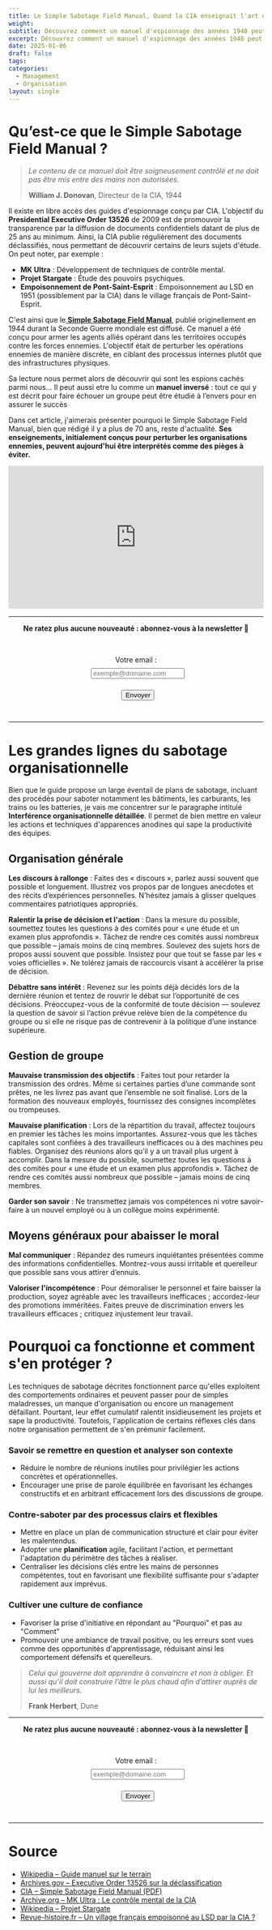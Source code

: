 ```yaml
---
title: Le Simple Sabotage Field Manual, Quand la CIA enseignait l'art du sabotage organisationnel
weight: 
subtitle: Découvrez comment un manuel d'espionnage des années 1940 peut encore influencer la gestion moderne des organisations et apprenez à déjouer ces tactiques.
excerpt: Découvrez comment un manuel d'espionnage des années 1940 peut encore influencer la gestion moderne des organisations et apprenez à déjouer ces tactiques.
date: 2025-01-06
draft: false
tags: 
categories: 
  - Management
  - Organisation
layout: single
---
```

# Qu’est-ce que le Simple Sabotage Field Manual ?

> *Le contenu de ce manuel doit être soigneusement contrôlé et ne doit pas être mis entre des mains non autorisées.*
> 
> **William J. Donovan**, Directeur de la CIA, 1944

Il existe en libre accès des guides d'espionnage conçu par CIA. L'objectif du **Presidential Executive Order 13526** de 2009 est de promouvoir la transparence par la diffusion de documents confidentiels datant de plus de 25 ans au minimum. Ainsi, la CIA publie régulièrement des documents déclassifiés, nous permettant de découvrir certains de leurs sujets d'étude. On peut noter, par exemple :

- **MK Ultra** : Développement de techniques de contrôle mental.
- **Projet Stargate** : Étude des pouvoirs psychiques.
- **Empoisonnement de Pont-Saint-Esprit** : Empoisonnement au LSD en 1951 (possiblement par la CIA) dans le village français de Pont-Saint-Esprit.

C'est ainsi que le[ **Simple Sabotage Field Manual**](https://www.cia.gov/static/5c875f3ec660e092cf893f60b4a288df/SimpleSabotage.pdf), publié originellement en 1944 durant la Seconde Guerre mondiale est diffusé. Ce manuel a été conçu pour armer les agents alliés opérant dans les territoires occupés contre les forces ennemies. L'objectif était de perturber les opérations ennemies de manière discrète, en ciblant des processus internes plutôt que des infrastructures physiques.

Sa lecture nous permet alors de découvrir qui sont les espions cachés parmi nous... Il peut aussi etre lu comme un **manuel inversé** : tout ce qui y est décrit pour faire échouer un groupe peut être étudié à l’envers pour en assurer le succès

Dans cet article, j'aimerais présenter pourquoi le Simple Sabotage Field Manual, bien que rédigé il y a plus de 70 ans, reste d'actualité. **Ses enseignements, initialement conçus pour perturber les organisations ennemies, peuvent aujourd'hui être interprétés comme des pièges à éviter.**


<div style="width:100%;height:0;padding-bottom:56%;position:relative;"><iframe src="https://giphy.com/embed/orUDTj9Q5TMzTdB892" width="100%" height="100%" style="position:absolute" frameBorder="0" class="giphy-embed" allowFullScreen></iframe></div><p><a href="https://giphy.com/gifs/orUDTj9Q5TMzTdB892"></a></p>

---

<div style="text-align: center;">

**Ne ratez plus aucune nouveauté : abonnez-vous à la newsletter 👋**

<form action="https://formspree.io/f/xwpkgwjd" method="POST" style="display:inline-block;">

  <label for="email" style="display:block; margin-bottom:0.5rem;">Votre email :</label>
  <input type="email" name="email" id="email" placeholder="exemple@domaine.com" required style="margin-bottom:0.5rem;">

  <button type="submit">Envoyer</button>
</form>
</div>

---

# Les grandes lignes du sabotage organisationnelle

Bien que le guide propose un large éventail de plans de sabotage, incluant des procédés pour saboter notamment les bâtiments, les carburants, les trains ou les batteries, je vais me concentrer sur le paragraphe intitulé **Interférence organisationnelle détaillée**. Il permet de bien mettre en valeur les actions et techniques d'apparences anodines qui sape la productivité des équipes. 

## Organisation générale

**Les discours à rallonge** : Faites des « discours », parlez aussi souvent que possible et longuement. Illustrez vos propos par de longues anecdotes et des récits d’expériences personnelles. N’hésitez jamais à glisser quelques commentaires patriotiques appropriés.

**Ralentir la prise de décision et l'action** : Dans la mesure du possible, soumettez toutes les questions à des comités pour « une étude et un examen plus approfondis ». Tâchez de rendre ces comités aussi nombreux que possible – jamais moins de cinq membres. Soulevez des sujets hors de propos aussi souvent que possible. Insistez pour que tout se fasse par les « voies officielles ». Ne tolérez jamais de raccourcis visant à accélérer la prise de décision.

**Débattre sans intérêt** : Revenez sur les points déjà décidés lors de la dernière réunion et tentez de rouvrir le débat sur l’opportunité de ces décisions. Préoccupez-vous de la conformité de toute décision — soulevez la question de savoir si l’action prévue relève bien de la compétence du groupe ou si elle ne risque pas de contrevenir à la politique d’une instance supérieure.

## Gestion de groupe

**Mauvaise transmission des objectifs** : Faites tout pour retarder la transmission des ordres. Même si certaines parties d’une commande sont prêtes, ne les livrez pas avant que l’ensemble ne soit finalisé. Lors de la formation des nouveaux employés, fournissez des consignes incomplètes ou trompeuses.

**Mauvaise planification** : Lors de la répartition du travail, affectez toujours en premier les tâches les moins importantes. Assurez-vous que les tâches capitales sont confiées à des travailleurs inefficaces ou à des machines peu fiables. Organisez des réunions alors qu’il y a un travail plus urgent à accomplir. Dans la mesure du possible, soumettez toutes les questions à des comités pour « une étude et un examen plus approfondis ». Tâchez de rendre ces comités aussi nombreux que possible – jamais moins de cinq membres.

**Garder son savoir** : Ne transmettez jamais vos compétences ni votre savoir-faire à un nouvel employé ou à un collègue moins expérimenté.
## Moyens généraux pour abaisser le moral

**Mal communiquer** : Répandez des rumeurs inquiétantes présentées comme des informations confidentielles. Montrez-vous aussi irritable et querelleur que possible sans vous attirer d’ennuis.

**Valoriser l'incompétence** : Pour démoraliser le personnel et faire baisser la production, soyez agréable avec les travailleurs inefficaces ; accordez-leur des promotions imméritées. Faites preuve de discrimination envers les travailleurs efficaces ; critiquez injustement leur travail.
# Pourquoi ca fonctionne et comment s'en protéger ? 

Les techniques de sabotage décrites fonctionnent parce qu'elles exploitent des comportements ordinaires et peuvent passer pour de simples maladresses, un manque d'organisation ou encore un management défaillant. Pourtant, leur effet cumulatif ralentit insidieusement les projets et sape la productivité. Toutefois, l'application de certains réflexes clés dans notre organisation permettent de s'en prémunir facilement. 
### Savoir se remettre en question et analyser son contexte

- Réduire le nombre de réunions inutiles pour privilégier les actions concrètes et opérationnelles.
- Encourager une prise de parole équilibrée en favorisant les échanges constructifs et en arbitrant efficacement lors des discussions de groupe.
### Contre-saboter par des processus clairs et flexibles

- Mettre en place un plan de communication structuré et clair pour éviter les malentendus. 
- Adopter une **planification** agile, facilitant l'action, et permettant l'adaptation du périmètre des tâches à réaliser.
- Centraliser les décisions clés entre les mains de personnes compétentes, tout en favorisant une flexibilité suffisante pour s'adapter rapidement aux imprévus.

### Cultiver une culture de confiance

- Favoriser la prise d'initiative en répondant au "Pourquoi" et pas au "Comment"
- Promouvoir une ambiance de travail positive, ou les erreurs sont vues comme des opportunités d'apprentissage, réduisant ainsi les comportement défensifs et querelleurs. 

>*Celui qui gouverne doit apprendre à convaincre et non à obliger. Et aussi qu’il doit construire l’âtre le plus chaud afin d’attirer auprès de lui les meilleurs.* 
>
>**Frank Herbert**, Dune

---

<div style="text-align: center;">

**Ne ratez plus aucune nouveauté : abonnez-vous à la newsletter 👋**

<form action="https://formspree.io/f/xwpkgwjd" method="POST" style="display:inline-block;">

  <label for="email" style="display:block; margin-bottom:0.5rem;">Votre email :</label>
  <input type="email" name="email" id="email" placeholder="exemple@domaine.com" required style="margin-bottom:0.5rem;">

  <button type="submit">Envoyer</button>
</form>
</div>

---

# Source

- [Wikipedia – Guide manuel sur le terrain](https://fr.wikipedia.org/wiki/)
- [Archives.gov – Executive Order 13526 sur la déclassification](https://www.archives.gov/isoo/policy-documents/cnsi-eo.html)
- [CIA – Simple Sabotage Field Manual (PDF)](https://www.cia.gov/static/5c875f3ec660e092cf893f60b4a288df/SimpleSabotage.pdf)
- [Archive.org – MK Ultra : Le contrôle mental de la CIA](https://archive.org/details/mk-ultra-le-controle-mental-de-la-cia-2015?utm_source=chatgpt.com)
- [Wikipedia – Projet Stargate](https://fr.wikipedia.org/wiki/Stargate_Project?utm_source=chatgpt.com)
- [Revue-histoire.fr – Un village français empoisonné au LSD par la CIA ?](https://revue-histoire.fr/histoire-contemporaine/un-village-francais-empoisonne-au-lsd-par-la-cia/?utm_source=chatgpt.com)






